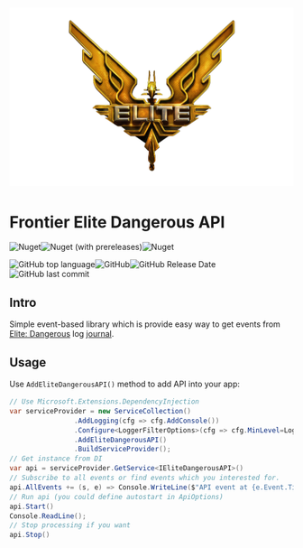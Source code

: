 # ![Logo](https://github.com/h0useRus/EliteDangerousAPI/raw/master/Golden-Elite-Logo.png)
# Frontier Elite Dangerous API
![Nuget](https://img.shields.io/nuget/v/NSW.EliteDangerous.API?label=nuget%3Astable)![Nuget (with prereleases)](https://img.shields.io/nuget/vpre/NSW.EliteDangerous.API?label=nuget%3Adev)![Nuget](https://img.shields.io/nuget/dt/NSW.EliteDangerous.API)

![GitHub top language](https://img.shields.io/github/languages/top/h0useRus/EliteDangerousAPI)![GitHub](https://img.shields.io/github/license/h0useRus/EliteDangerousAPI)![GitHub Release Date](https://img.shields.io/github/release-date/h0useRus/EliteDangerousAPI)![GitHub last commit](https://img.shields.io/github/last-commit/h0useRus/EliteDangerousAPI)
## Intro
Simple event-based library which is provide easy way to get events from [Elite: Dangerous](https://www.elitedangerous.com/) log [journal](https://github.com/h0useRus/EliteDangerousAPI/blob/master/Documentation/Journal-Manual-v26.pdf).

## Usage

Use `AddEliteDangerousAPI()` method to add API into your app:
```c#
// Use Microsoft.Extensions.DependencyInjection
var serviceProvider = new ServiceCollection()
                .AddLogging(cfg => cfg.AddConsole())
                .Configure<LoggerFilterOptions>(cfg => cfg.MinLevel=LogLevel.Debug)
                .AddEliteDangerousAPI()
                .BuildServiceProvider();
// Get instance from DI                
var api = serviceProvider.GetService<IEliteDangerousAPI>()
// Subscribe to all events or find events which you interested for.
api.AllEvents += (s, e) => Console.WriteLine($"API event at {e.Event.Timestamp:O} {e.EventName} type {e.EventType.Name}");
// Run api (you could define autostart in ApiOptions)
api.Start()
Console.ReadLine();
// Stop processing if you want
api.Stop()
```
